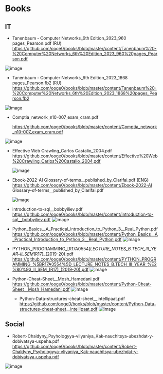# Books
## IT
* Tanenbaum - Computer Networks_6th Edition_2023_960 pages_Pearson.pdf (RU)
  https://github.com/ooge0/books/blob/master/content/Tanenbaum%20-%20Computer%20Networks_6th%20Edition_2023_960%20pages_Pearson.pdf
  
![image](https://github.com/ooge0/books/assets/16800412/5992f7ac-a39f-4e8f-b073-80993f6f9f93)



* Tanenbaum - Computer Networks_6th Edition_2023_1868 pages_Pearson.fb2 (RU)
  https://github.com/ooge0/books/blob/master/content/Tanenbaum%20-%20Computer%20Networks_6th%20Edition_2023_1868%20pages_Pearson.fb2

![image](https://github.com/ooge0/books/assets/16800412/a81d0d29-a662-48fa-8e5a-2c8ae7fa0396)



* Comptia_network_n10-007_exam_cram.pdf
  
  https://github.com/ooge0/books/blob/master/content/Comptia_network_n10-007_exam_cram.pdf

![image](https://github.com/ooge0/books/assets/16800412/d2ec6604-336b-4517-bac7-91cd627d745f)



* Effective Web Crawling_Carlos Castalio_2004.pdf
  https://github.com/ooge0/books/blob/master/content/Effective%20Web%20Crawling_Carlos%20Castalio_2004.pdf

  ![image](https://github.com/ooge0/books/assets/16800412/cc498f50-fa6f-404d-bb12-575769ff6862)

* Ebook-2022-AI Glossary-of-terms__published_by_Clarifai.pdf (ENG)
  https://github.com/ooge0/books/blob/master/content/Ebook-2022-AI Glossary-of-terms__published_by_Clarifai.pdf

  ![image](https://github.com/ooge0/books/assets/16800412/7f8ebd61-5305-4511-a7b8-e96fd2ee5c75)

* introduction-to-sql__bobbyiliev.pdf
  https://github.com/ooge0/books/blob/master/content/introduction-to-sql__bobbyiliev.pdf
  ![image](https://github.com/ooge0/books/assets/16800412/ec2b2695-e7fe-4aff-9d5a-6b63fbb4ca88)

* Python_Basics__A_Practical_Introduction_to_Python_3__Real_Python.pdf
  https://github.com/ooge0/books/blob/master/content/Python_Basics__A_Practical_Introduction_to_Python_3__Real_Python.pdf
  ![image](https://github.com/ooge0/books/assets/16800412/7fe359f7-c0d7-472d-992d-7e65a92d9115)

* PYTHON_PROGRAMMING_[R17A0554]_LECTURE_NOTES_B.TECH_III_YEAR_–_II_SEM_(R17)_(2019-20).pdf
https://github.com/ooge0/books/blob/master/content/PYTHON_PROGRAMMING_%5BR17A0554%5D_LECTURE_NOTES_B.TECH_III_YEAR_%E2%80%93_II_SEM_(R17)_(2019-20).pdf
![image](https://github.com/ooge0/books/assets/16800412/b6acde03-c909-46d1-99dd-e2b84cc6c8b3)

* Python-Cheat-Sheet__Mosh_Hamedani.pdf
  https://github.com/ooge0/books/blob/master/content/Python-Cheat-Sheet__Mosh_Hamedani.pdf
  ![image](https://github.com/ooge0/books/assets/16800412/a9032882-8bb9-4545-a73b-75ab468d411b)

  * Python-Data-structures-cheat-sheet__intellipaat.pdf
    https://github.com/ooge0/books/blob/master/content/Python-Data-structures-cheat-sheet__intellipaat.pdf
    ![image](https://github.com/ooge0/books/assets/16800412/4285cb34-0550-4330-ab57-6830ba4ca134)


## Social
* Robert-Chaldyny_Psyhologyya-vliyaniya_Kak-nauchitsya-ubezhdat-y-dobivatsya-uspeha.pdf
  https://github.com/ooge0/books/blob/master/content/Robert-Chaldyny_Psyhologyya-vliyaniya_Kak-nauchitsya-ubezhdat-y-dobivatsya-uspeha.pdf

![image](https://github.com/ooge0/books/assets/16800412/e36d5997-4864-4f8a-89dd-634985873c09)

